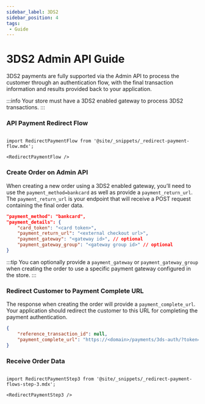 ```yaml
---
sidebar_label: 3DS2
sidebar_position: 4
tags:
 - Guide
---
```

# 3DS2 Admin API Guide

3DS2 payments are fully supported via the Admin API to process the customer through an authentication flow, with the final transaction information and results provided back to your application.

:::info
Your store must have a 3DS2 enabled gateway to process 3DS2 transactions.
:::

### API Payment Redirect Flow

```mdx-code-block

import RedirectPaymentFlow from '@site/_snippets/_redirect-payment-flow.mdx';

<RedirectPaymentFlow />
```

### Create Order on Admin API

When creating a new order using a 3DS2 enabled gateway, you’ll need to use the `payment_method=bankcard` as well as provide a `payment_return_url`. The `payment_return_url` is your endpoint that will receive a POST request containing the final order data.

```json title="Payment Details for Order with 3DS2 Payment"
"payment_method": "bankcard",
"payment_details": {
    "card_token": "<card token>",
    "payment_return_url": "<external checkout url>",
    "payment_gateway": "<gateway id>", // optional
    "payment_gateway_group": "<gateway group id>" // optional
}
```
:::tip
You can optionally provide a `payment_gateway` or `payment_gateway_group` when creating the order to use a specific payment gateway configured in the store.
:::

### Redirect Customer to Payment Complete URL
The response when creating the order will provide a `payment_complete_url`. Your application should redirect the customer to this URL for completing the payment authentication.

```json title="Response with Payment Complete URL"
{
    "reference_transaction_id": null,
    "payment_complete_url": "https://<domain>/payments/3ds-auth/?token=<transaction token>"
}
```


### Receive Order Data
```mdx-code-block

import RedirectPaymentStep3 from '@site/_snippets/_redirect-payment-flows-step-3.mdx';

<RedirectPaymentStep3 />

```
